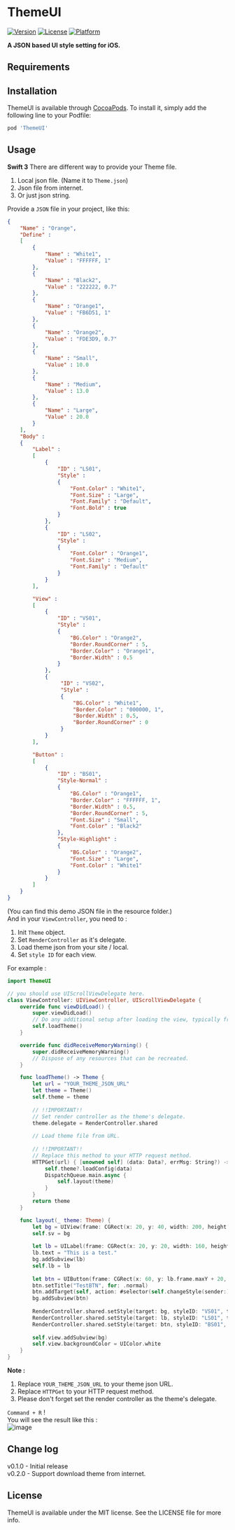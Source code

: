 # ThemeUI

[![Version](https://img.shields.io/cocoapods/v/ThemeUI.svg?style=flat)](http://cocoapods.org/pods/ThemeUI)
[![License](https://img.shields.io/cocoapods/l/ThemeUI.svg?style=flat)](http://cocoapods.org/pods/ThemeUI)
[![Platform](https://img.shields.io/cocoapods/p/ThemeUI.svg?style=flat)](http://cocoapods.org/pods/ThemeUI)

**A JSON based UI style setting for iOS.**

## Requirements
## Installation

ThemeUI is available through [CocoaPods](http://cocoapods.org). To install
it, simply add the following line to your Podfile:

``` ruby
pod 'ThemeUI'
```

  
## Usage
**Swift 3**
There are different way to provide your Theme file.  
1. Local json file. (Name it to `Theme.json`)  
2. Json file from internet.  
3. Or just json string.  

Provide a `JSON` file in your project, like this:  
```JSON
{
    "Name" : "Orange",
    "Define" :
    [
        {
            "Name" : "White1",
            "Value" : "FFFFFF, 1"
        },
        {
            "Name" : "Black2",
            "Value" : "222222, 0.7"
        },
        {
            "Name" : "Orange1",
            "Value" : "FB6D51, 1"
        },
        {
            "Name" : "Orange2",
            "Value" : "FDE3D9, 0.7"
        },
        {
            "Name" : "Small",
            "Value" : 10.0
        },
        {
            "Name" : "Medium",
            "Value" : 13.0
        },
        {
            "Name" : "Large",
            "Value" : 20.0
        }
    ],
    "Body" :
    {
        "Label" :
        [
            {
                "ID" : "LS01",
                "Style" :
                {
                    "Font.Color" : "White1",
                    "Font.Size" : "Large",
                    "Font.Family" : "Default",
                    "Font.Bold" : true
                }
            },
            {
                "ID" : "LS02",
                "Style" :
                {
                    "Font.Color" : "Orange1",
                    "Font.Size" : "Medium",
                    "Font.Family" : "Default"
                }
            }
        ],

        "View" :
        [
            {
                "ID" : "VS01",
                "Style" :
                {
                    "BG.Color" : "Orange2",
                    "Border.RoundCorner" : 5,
                    "Border.Color" : "Orange1",
                    "Border.Width" : 0.5
                }
            },
            {
                 "ID" : "VS02",
                 "Style" :
                 {
                     "BG.Color" : "White1",
                     "Border.Color" : "000000, 1",
                     "Border.Width" : 0.5,
                     "Border.RoundCorner" : 0
                 }
            }
        ],

        "Button" :
        [
            {
                "ID" : "BS01",
                "Style-Normal" :
                {
                    "BG.Color" : "Orange1",
                    "Border.Color" : "FFFFFF, 1",
                    "Border.Width" : 0.5,
                    "Border.RoundCorner" : 5,
                    "Font.Size" : "Small",
                    "Font.Color" : "Black2"
                },
                "Style-Highlight" :
                {
                    "BG.Color" : "Orange2",
                    "Font.Size" : "Large",
                    "Font.Color" : "White1"
                }
            }
        ]
    }
}
```
(You can find this demo JSON file in the resource folder.)  
And in your `ViewController`, you need to : 
1. Init `Theme` object.
2. Set `RenderController` as it's delegate.  
3. Load theme json from your site / local.  
4. Set `style ID` for each view.  

For example :   
```swift
import ThemeUI

// you should use UIScrollViewDelegate here.
class ViewController: UIViewController, UIScrollViewDelegate {
    override func viewDidLoad() {
        super.viewDidLoad()
        // Do any additional setup after loading the view, typically from a nib.
        self.loadTheme()
    }

    override func didReceiveMemoryWarning() {
        super.didReceiveMemoryWarning()
        // Dispose of any resources that can be recreated.
    }

    func loadTheme() -> Theme {
        let url = "YOUR_THEME_JSON_URL"
        let theme = Theme()
        self.theme = theme
        
        // !!IMPORTANT!! 
        // Set render controller as the theme's delegate.
        theme.delegate = RenderController.shared
        
        // Load theme file from URL.
        
        // !!IMPORTANT!! 
        // Replace this method to your HTTP request method.
        HTTPGet(url) { [unowned self] (data: Data?, errMsg: String?) -> Void in
            self.theme?.loadConfig(data)
            DispatchQueue.main.async {
                self.layout(theme)
            }
        }
        return theme
    }

    func layout(_ theme: Theme) {
        let bg = UIView(frame: CGRect(x: 20, y: 40, width: 200, height: 100))
        self.sv = bg
        
        let lb = UILabel(frame: CGRect(x: 20, y: 20, width: 160, height: 20))
        lb.text = "This is a test."
        bg.addSubview(lb)
        self.lb = lb
        
        let btn = UIButton(frame: CGRect(x: 60, y: lb.frame.maxY + 20, width: 80, height: 30))
        btn.setTitle("TestBTN", for: .normal)
        btn.addTarget(self, action: #selector(self.changeStyle(sender:)), for: .touchUpInside)
        bg.addSubview(btn)
        
        RenderController.shared.setStyle(target: bg, styleID: "VS01", theme: theme, animate: true)
        RenderController.shared.setStyle(target: lb, styleID: "LS01", theme: theme, animate: true)
        RenderController.shared.setStyle(target: btn, styleID: "BS01", theme: theme, animate: true)
        
        self.view.addSubview(bg)
        self.view.backgroundColor = UIColor.white
    }
}
```
**Note :**
1. Replace `YOUR_THEME_JSON_URL` to your theme json URL.  
2. Replace `HTTPGet` to your HTTP request method.  
3. Please don't forget set the render controller as the theme's delegate.  

`Command + R` !  
You will see the result like this :  
![image](https://github.com/enzoliu/ThemeUI/tree/master/resources/ThemeUI.gif) 

## Change log
v0.1.0 - Initial release  
v0.2.0 - Support download theme from internet.    

## License

ThemeUI is available under the MIT license. See the LICENSE file for more info.
